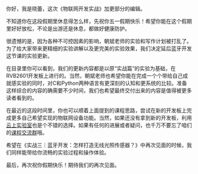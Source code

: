 你好，我是晓蕾，这次《物联网开发实战》加更部分的编辑。

不知道你在这段假期里休息得怎么样，先祝你五一假期快乐！希望你能在这个假期里好好放松，不论是出游还是休息，都做好健康防护。

很遗憾的是，因为各种不可控因素的影响，朝斌老师的实验和写作计划被打乱了。为了给大家带来更精细的实验讲解以及更完美的实验效果，我们决定延后蓝牙开发这节课的实验更新。

在目录里你可以看到，我们的更新内容都是以原“实战篇”的实验为基础，在RVB2601开发板上进行的。当然，朝斌老师也希望你能在完成一个个带给自己成就感实验的同时，对C和Python两种语言有更深刻的认知和更系统的比较。准备这样综合的内容的确需要不少时间，我们也希望最终交付出来的内容是值得被更多读者看到的。

在最近的这段时间里，你也可以顺着上面提到的课程思路，尝试在新的开发板上完成更多自己希望实现的物联网设备功能。当然，如果还没有拿到新的开发板，利用[云上实验室](https://occ.t-head.cn/community/cloudlab/home)也是个不错的选择。如果有任何的进展或者疑问，也千万不要忘了咱们的[课程交流群](https://jinshuju.net/f/ZQG5ox)哦。

希望在《实战三｜蓝牙开发：怎样打造无线光照传感器？》中再次见面的时候，我们同样能带给你流畅的实验过程和操作体验。

最后，再次祝你假期快乐！期待我们的再次见面。
